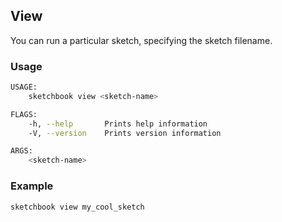 ## View
You can run a particular sketch, specifying the sketch filename. 

### Usage
```bash
USAGE:
    sketchbook view <sketch-name>

FLAGS:
    -h, --help       Prints help information
    -V, --version    Prints version information

ARGS:
    <sketch-name> 
```

### Example
```bash
sketchbook view my_cool_sketch
```
